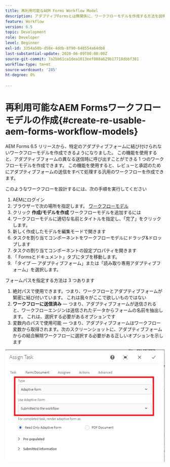 ```yaml
---
title: 再利用可能なAEM Forms Workflow Model
description: アダプティブFormsとは無関係に、ワークフローモデルを作成する方法を説明します。
feature: Workflow
version: 6.5
topic: Development
role: Developer
level: Beginner
exl-id: 3354a58b-d58e-4ddb-8f90-648554a64db8
last-substantial-update: 2020-06-09T00:00:00Z
source-git-commit: 7a2bb61ca1dea1013eef088a629b17718dbbf381
workflow-type: tm+mt
source-wordcount: '285'
ht-degree: 0%

---
```


# 再利用可能なAEM Formsワークフローモデルの作成{#create-re-usable-aem-forms-workflow-models}

AEM Forms 6.5 リリースから、特定のアダプティブフォームに結び付けられないワークフローモデルを作成できるようになりました。 この機能を使用すると、アダプティブフォームの異なる送信時に呼び出すことができる 1 つのワークフローモデルを作成できます。 この機能を使用すると、レビューと承認のためにアダプティブフォームの送信をすべて処理する汎用のワークフローを作成できます。

このようなワークフローを設計するには、次の手順を実行してください

1. AEMにログイン
1. ブラウザーで次の場所を指定します。 [ワークフローモデル](http://localhost:4502/libs/cq/workflow/admin/console/content/models.html)
1. クリック __作成/モデルを作成__ ワークフローモデルを追加するには
1. ワークフローモデルに適切な名前とタイトルを指定し、「完了」をクリックします。
1. 新しく作成したモデルを編集モードで開きます
1. タスクを割り当てコンポーネントをワークフローモデルにドラッグ&amp;ドロップします
1. タスクの割り当てコンポーネントの設定プロパティを開きます
1. 「 Formsとドキュメント」タブにタブを移動します。
1. 「タイプ — アダプティブフォーム」または「読み取り専用アダプティブフォーム」を選択します。

フォームパスを指定する方法は 3 つあります

1. 絶対パスで使用できます。つまり、ワークフローとアダプティブフォームが緊密に結び付いています。 これは我々がここで欲しいものではない
1. **ワークフローに送信済み**  — つまり、アダプティブフォームが送信されると、ワークフローエンジンは送信されたデータからフォームの名前を抽出します。 これは、選択する必要があるオプションです
1. 変数内のパスで使用可能 — つまり、アダプティブフォームはワークフロー変数から取得されます。次のスクリーンショットに、アダプティブフォームからの結合解除ワークフローに選択する必要がある正しいオプションを示します

![再利用可能なAEM Forms Workflow Model](assets/workflomodel.PNG)
